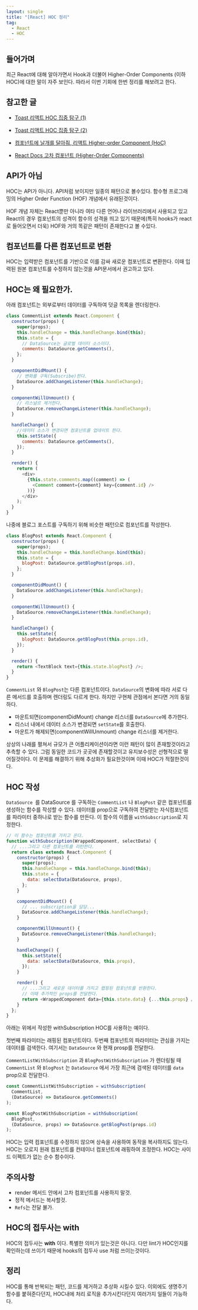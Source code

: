 ```yaml
---
layout: single
title: "[React] HOC 정리"
tag:
  - React
  - HOC
---
```


## 들어가며

최근 React에 대해 알아가면서 Hook과 더불어 Higher-Order Components (이하 HOC)에 대한 말이 자주 보인다. 따라서 이번 기회에 한번 정리를 해보려고 한다.

## 참고한 글

- [Toast 리액트 HOC 집중 탐구 (1)](https://meetup.toast.com/posts/137)

- [Toast 리액트 HOC 집중 탐구 (2)](https://meetup.toast.com/posts/144)

- [컴포넌트에 날개를 달아줘, 리액트 Higher-order Component (HoC)](https://velopert.com/3537)

- [React Docs 고차 컴포넌트 (Higher-Order Components)](https://reactjs-kr.firebaseapp.com/docs/higher-order-components.html)

## API가 아님

HOC는 API가 아니다. API처럼 보이지만 일종의 패턴으로 볼수있다. 함수형 프로그래밍의 Higher Order Function (HOF) 개념에서 유래된것이다.

HOF 개념 자체는 React뿐만 아니라 여타 다른 언어나 라이브러리에서 사용되고 있고 React의 경우 컴포넌트의 성격이 함수의 성격을 띄고 있기 때문에(특히 hooks가 react로 들어오면서 더욱) HOF와 거의 똑같은 패턴이 존재한다고 볼 수있다.

## 컴포넌트를 다른 컴포넌트로 변환

HOC는 입력받은 컴포넌트를 기반으로 이를 감싸 새로운 컴포넌트로 변환한다. 이때 입력된 원본 컴포넌트를 수정하지 않는것을 API문서에서 권고하고 있다.

## HOC는 왜 필요한가.

아래 컴포넌트는 외부로부터 데이터를 구독하여 덧글 목록을 렌더링한다.

```js
class CommentList extends React.Component {
  constructor(props) {
    super(props);
    this.handleChange = this.handleChange.bind(this);
    this.state = {
      // DataSource는 글로벌 데이터 소스이다.
      comments: DataSource.getComments(),
    };
  }

  componentDidMount() {
    // 변화를 구독(Subscribe)한다.
    DataSource.addChangeListener(this.handleChange);
  }

  componentWillUnmount() {
    // 리스널르 제거한다.
    DataSource.removeChangeListener(this.handleChange);
  }

  handleChange() {
    //데이터 소스가 변경되면 컴포넌트를 업데이트 한다.
    this.setState({
      comments: DataSource.getComments(),
    });
  }

  render() {
    return (
      <div>
        {this.state.comments.map((comment) => (
          <Comment comment={comment} key={comment.id} />
        ))}
      </div>
    );
  }
}
```

나중에 블로그 포스트를 구독하기 위해 비슷한 패턴으로 컴포넌트를 작성한다.

```js
class BlogPost extends React.Component {
  constructor(props) {
    super(props);
    this.handleChange = this.handleChange.bind(this);
    this.state = {
      blogPost: DataSource.getBlogPost(props.id),
    };
  }

  componentDidMount() {
    DataSource.addChangeListener(this.handleChange);
  }

  componentWillUnmount() {
    DataSource.removeChangeListener(this.handleChange);
  }

  handleChange() {
    this.setState({
      blogPost: DataSource.getBlogPost(this.props.id),
    });
  }

  render() {
    return <TextBlock text={this.state.blogPost} />;
  }
}
```

`CommentList` 와 `BlogPost`는 다른 컴포넌트이다. `DataSource`의 변화에 따라 서로 다른 메서드를 호출하며 렌더링도 다르게 한다. 하지만 구현체 관점에서 본다면 거의 동일하다.

- 마운트되면(componentDidMount) change 리스너를 `DataSource`에 추가한다.
- 리스너 내에서 데이터 소스가 변경되면 `setState`를 호출한다.
- 마운트가 해제되면(componentWillUnmount) change 리스너를 제거한다.

상상의 나래를 펼쳐서 규모가 큰 어플리케이션이라면 이런 패턴이 많이 존재할것이라고 추측할 수 있다. 그럼 동일한 코드가 곳곳에 존재할것이고 유지보수성은 선형적으로 떨어질것이다. 이 문제를 해결하기 위해 추상화가 필요한것이며 이때 HOC가 적절한것이다.

## HOC 작성

`DataSource `를 DataSource 를 구독하는 `CommentList` 나 `BlogPost` 같은 컴포넌트를 생성하는 함수를 작성할 수 있다. 데이터를 prop으로 구독하여 전달받는 자식컴포넌트를 파라미터 중하나로 받는 함수를 만든다. 이 함수의 이름을 `withSubscription`로 지정한다.

```js
// 이 함수는 컴포넌트를 가지고 온다.
function withSubscription(WrappedComponent, selectData) {
  // ...그리고 다른 컴포넌트를 리턴한다.
  return class extends React.Component {
    constructor(props) {
      super(props);
      this.handleChange = this.handleChange.bind(this);
      this.state = {
        data: selectData(DataSource, props),
      };
    }

    componentDidMount() {
      // ... subscription을 담당...
      DataSource.addChangeListener(this.handleChange);
    }

    componentWillUnmount() {
      DataSource.removeChangeListener(this.handleChange);
    }

    handleChange() {
      this.setState({
        data: selectData(DataSource, this.props),
      });
    }

    render() {
      // ...그리고 새로운 데이터를 가지고 랩핑된 컴포넌트를 반환한다.
      // 이때 추가적인 props를 전달한다.
      return <WrappedComponent data={this.state.data} {...this.props} />;
    }
  };
}
```

아래는 위에서 작성한 withSubscription HOC를 사용하는 예이다.

첫번째 파라미터는 래핑된 컴포넌트이다. 두번째 컴포넌트의 파라미터는 관심을 가지는 데이터를 검색한다. 여기서는 `DataSource` 와 현재 prosp를 전달한다.

`CommentListWithSubscription` 과 `BlogPostWithSubscription` 가 렌더링될 때 `CommentList` 와 `BlogPost` 는 `DataSource` 에서 가장 최근에 검색된 데이터를 `data` prop으로 전달한다.

```js
const CommentListWithSubscription = withSubscription(
  CommentList,
  (DataSource) => DataSource.getComments()
);

const BlogPostWithSubscription = withSubscription(
  BlogPost,
  (DataSource, props) => DataSource.getBlogPost(props.id)
);
```

HOC는 입력 컴포넌트를 수정하지 않으며 상속을 사용하여 동작을 복사하지도 않는다. HOC는 오로지 원래 컴포넌트를 컨테이너 컴포넌트에 래핑하여 조정한다. HOC는 사이드 이펙트가 없는 순수 함수이다.

## 주의사항

- render 메서드 안에서 고차 컴포넌트를 사용하지 말것.
- 정적 메서드는 복사할것.
- `Refs`는 전달 불가.

## HOC의 접두사는 with

HOC의 접두사는 **with** 이다. 특별한 의미가 있는것은 아니다. 다만 lint가 HOC인지를 확인하는데 쓰이기 때문에 hooks의 접두사 use 처럼 쓰이는것이다.

## 정리

HOC를 통해 반복되는 패턴, 코드를 제거하고 추상화 시킬수 있다. 이외에도 생명주기 함수를 붙혀준다던지, HOC내에 처리 로직을 추가시킨다던지 여러가지 일들이 가능하다.
